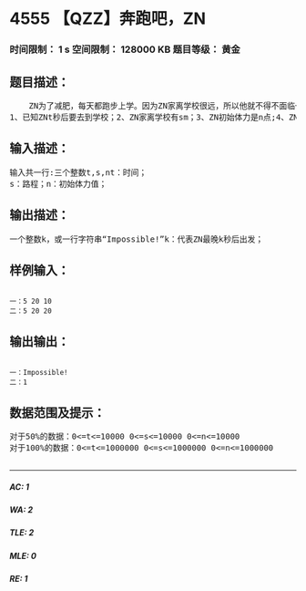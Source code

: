 # 4555 【QZZ】奔跑吧，ZN   
### 时间限制： 1 s     空间限制： 128000 KB     题目等级： 黄金  
## 题目描述：  

<pre>
    ZN为了减肥，每天都跑步上学。因为ZN家离学校很远，所以他就不得不面临一个问题——迟到。ZN发现，导致他迟到的重要原因，主要有2个：    一：因为ZN实在长得太胖了；     二：因为ZN没有合理的分配跑步的体力；    为了解决这个问题，ZN准备用他出神入化的编程技术，计算出他每天上学最晚什么时候出发（赖床的表现），如果一定会迟到就输出“Impossible!”。（不包括引号）（如果会迟到他就不来上学了）ZN基本参数:  
1、已知ZNt秒后要去到学校；2、ZN家离学校有sm；3、ZN初始体力是n点;4、ZN的跑步速度是6m/秒，但每秒要消耗5点体力;5、在原地休息状态下每秒回复2点体力;6、在走路状态下的速度是2m/秒，不消耗体力；
</pre>
  
  
## 输入描述：  

<pre>
输入共一行:三个整数t,s,nt：时间；  
s：路程；n：初始体力值；
</pre>
  
  
## 输出描述：  

<pre>
一个整数k，或一行字符串“Impossible!”k：代表ZN最晚k秒后出发；
</pre>
  
  
## 样例输入：  

<pre><code>
一：5 20 10  
二：5 20 20
</code></pre>
  
  
## 输出输出：  

<pre><code>
一：Impossible!  
二：1
</code></pre>
  
  
## 数据范围及提示：  

<pre>
对于50%的数据：0<=t<=10000 0<=s<=10000 0<=n<=10000  
对于100%的数据：0<=t<=1000000 0<=s<=1000000 0<=n<=1000000  

</pre>
  
  
***  

##### AC: 1  
##### WA: 2  
##### TLE: 2  
##### MLE: 0  
##### RE: 1  
